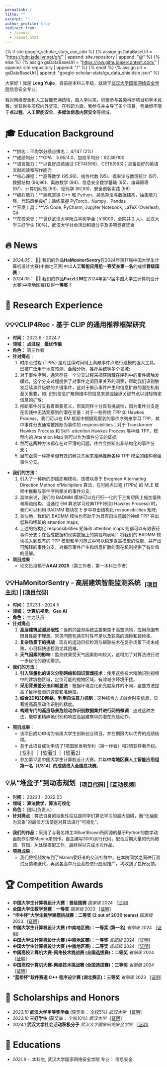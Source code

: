 ```yaml
---
permalink: /
title: ""
excerpt: ""
author_profile: true
redirect_from: 
  - /about/
  - /about.html
---
```

{% if site.google_scholar_stats_use_cdn %}
{% assign gsDataBaseUrl = "https://cdn.jsdelivr.net/gh/" | append: site.repository | append: "@" %}
{% else %}
{% assign gsDataBaseUrl = "https://raw.githubusercontent.com/" | append: site.repository | append: "/" %}
{% endif %}
{% assign url = gsDataBaseUrl | append: "google-scholar-stats/gs_data_shieldsio.json" %}

<span class='anchor' id='about-me'></span>

大家好！我是 **Long Yujie**，目前是本科三年级，就读于[武汉大学国家网络安全学院](https://cse.whu.edu.cn/)信息安全专业。

我对网络安全和人工智能充满热情，自入学以来，积极参与各类科研项目和学术竞赛，曾获得多项校内外奖项。在科研方面，我参与并主导了多个项目，包括但不限于**点过程**、**人工智能安全**、**多媒体信息内容安全**等领域。

# 🎓 Education Background

- **排名：平均学分绩点排名： 4/147 (2%)
- **成绩均分：**GPA：3.95/4.0、加权平均分：92.88/100
- **语言能力：**以良好成绩通过 CET4(596)、CET6(553)；具备良好的英语文献阅读和写作能力
- **核心课程：**高等数学 (95,96)、线性代数 (95)、概率论与数理统计 (97)、数据结构 (96,96)、离散数学 (94)、信息安全数学基础 (95)、编译原理 (97)、计算机网络 (93)、密码学 (97,93)、安全创客实践 (98)
- **编程能力：**熟练掌握 C++ 和 Python、熟悉算法与数据结构，抽象能力强，代码风格良好；熟练掌握 PyTorch、Numpy、Pandas
- **开发工具：**VS Code, PyCharm, Jupyter Notebook, LaTeX (Overleaf), Git
- **在校荣誉：**曾获武汉大学阮立平奖学金 (￥6000，全院共 2 人)、武汉大学三好学生 (10%)、武汉大学社会活动积极分子及多项竞赛奖金

# 🔥 News

- *2024.05*：  🎉🎉 我们的作品**HaMonitorSentry**在2024年第17届中国大学生计算机设计大赛(中南地区赛)中以**人工智能应用组一等奖**兼**第一名**的成绩**晋级国赛**！
- *2024.05*：  🎉🎉 我们的作品**FuzzLLM**在2024年第17届中国大学生计算机设计大赛(中南地区赛)获得**一等奖**！

# 🧪 Research Experience

## **💡💡💡CLIP4Rec - 基于 CLIP 的通用推荐框架研究**

- **时间：** 2023.9 - 2024.7
- **领域：** **点过程**，**最优传输**
- **角色：** 第三作者
- **针对痛点**：
  1. 时序点过程 (TPPs) 是对连续时间域上离散事件点进行建模的强大工具，已被广泛用于地震预测、金融分析、推荐系统等多个领域;
  2. 对于事件序列，通常存在一个分支过程来捕获隐藏在序列中的事件级触发模式，这个分支过程提供了对事件之间因果关系的洞察，帮助我们识别触发后续事件级联的关键事件，这对于揭示事件产生和信息扩散的潜在机制至关重要，如: 识别信息扩散网络中的信息来源或操纵关键节点以减轻特定信息的扩散;
  3. 推断事件分支有着重要意义，但其同样十分具有挑战性，因为事件分支是在实践中无法观察到的潜在变量：对于一些传统 TPP 如 Hawkes Process，我们可以在 EM 框架中根据观察到的事件序列来学习 TPP，其中事件分支通常被推断为事件的 responsibilities；对于 Transformer Hawkes Process 和 Self- attention Hawkes Process 等神经 TPP，模型内的 Attention Map 则可以作为事件分支的证据;
  4. 然而这两种方法都存在过平滑的问题，往往会推断出非结构化的事件分支；
  5. 目前亟需一种简单但有效的解决方案来准确推断各种 TPP 模型的结构增强事件分支。

* **我们的方法**：
  1. 引入了一种新的即插即用模块，该模块基于 Bregman Alternating Direction Method ofMultipliers 算法，在时间点过程 (TPPs) 的 MLE 框架中推断与事件序列相关的事件分支;
  2. 具体来说，我们的 BADMM 模块可以在行归一化的下三角矩阵上施加低秩和稀疏结构，当通过 EM 算法学习经典TPP(例如 Hawkes Process) 时，我们可以利用 BADMM 模块在 E 步中导出结构化 responsibilities 矩阵;
  3. 类似地，我们的 BADMM 模块也有助于为具有自注意层的神经 TPP 导出低秩和稀疏的 attention maps;
  4. 上述的结构化 responsibilities 矩阵和 attention maps 则都可以有效表征事件分支；在合成数据和现实数据上的实验均表明：将我们的 BADMM 模块插入到现有的 TPP 模型和学习范式中可以稳定提高模型的性能，并产出可解释的事件分支，对揭示事件产生和信息扩散的潜在机制提供了有价值的见解。
* **项目成果**：
  * 论文已投稿于**AAAI 2025**（第三作者，第一本科生作者）

## **💡💡HaMonitorSentry - 高层建筑智能监测系统** <sub> &nbsp;&nbsp;[[项目主页]](https://mumuyeye.github.io/HaMonitorSentry/README.html) | [[项目代码]](https://github.com/mumuyeye/HaMonitorSentry) </sub>

- **时间：** 2023.1 - 2024.5
- **领域：** **计算机视觉**，**Geo AI**
- **角色：** 主力队员
- **针对痛点**：
  1. **高层建筑监测局限性**：当前的监测系统主要聚焦于高空抛物，应用范围有限且性能不理想。常见问题包括实时性不足以及较高的漏检和错检率。
  2. **复杂场景下的挑战**：现有的运动目标检测与跟踪技术在复杂场景下尚未成熟，小目标快速检测尤其困难。
  3. **天气因素的影响**：监测效果受天气因素影响较大，这增加了对算法进行进一步优化的迫切需求。
- **我们的方法**：
  1. **引入轻量化的语义分割网络和知识蒸馏技术**：使用这些技术精确识别视频中的建筑物区域，定位可能的抛物区域，有效减少环境干扰。
  2. **采用背景差分法和帧差法**：根据环境变化和亮度条件的不同，这些方法提高了目标检测的速度和准确度。
  3. **结合2D和3D网络，利用自注意力机制**：这种结合方式融合时空信息，显著提高高层动作识别的精度。
  4. **构建专门的高层场景危险动作识别数据集并进行网络微调**：通过这种方法，能够更精确地识别和响应高层建筑中的潜在危险动作。

* **项目成果**：
  * 该项目成功申请为省级大学生创新创业项目，并在期限内以优秀的成绩结项。
  * 基于此项目成功申请了1项国家发明专利（第一作者）和2项软件著作权。&nbsp;<span style="font-size: 16px;">
    <a href="..\docs\sentryzhuanli.png">[专利]</a> &nbsp;|&nbsp;
    <a href="..\docs\sentryruanzhu1.png">[软著1]</a> &nbsp;|&nbsp;
    <a href="..\docs\sentryruanzhu2.png">[软著2]</a>
  * 参加第17届中国大学生计算机设计大赛，并**以中南地区赛人工智能应用组第一名（1/314）的成绩进入全国总决赛**。

## **💡从“堆盒子”到动态规划** <sub> &nbsp;&nbsp;[[项目代码]](https://github.com/mumuyeye/From-Stacking-Boxes-to-Dynamic-Programming) | [[互动视频]](https://www.bilibili.com/video/BV1ojKvehEuq)</sub>

- **时间：** 2022.1 - 2022.05
- **领域：** **算法教学**，**算法可视化**
- **角色：** 团队(负责人)
- **针对痛点**：算法自身的抽象性往往是同学们算法学习的最大阻碍，而“化抽象为具象”的最佳方法便是对算法进行“可视化”。

* **我们的作品**：采用了与著名博主3Blue1Brown所同源的基于Python的数学动画制作引擎Manim来制作，自主编写3000余行代码，配合后期大量的代码微调、剪辑、AI处理搭配工作，最终得以完成本次作品。
* **项目成果**：
  * 我们将视频发布到了Manim爱好者的交流社群中，在本院同学之间进行测试反馈和迭代，再到各高中乃至高校进行应用推广，均收到了良好反馈。

# 🏆 Competition Awards

- **中国大学生计算机设计大赛：晋级国赛** *国家级* 2024 &nbsp;&nbsp;[[证明]](..\docs\2024jishe.pdf)
- **全国大学生数学竞赛：一等奖** *国家级* 2023 &nbsp;&nbsp;[[证明]](..\docs\shujingguoer.png)
- **“华中杯”大学生数学建模挑战赛：二等奖 (2 out of 2030 teams)** *国家级* 2023 &nbsp;&nbsp;[[证明]](http://www.hzbmmc.com/views/award/award-item.html?id=1663113745191030785&navigate=inform)
- **中国大学生计算机设计大赛 (中南地区赛)：一等奖 (第一名)** *省部级* 2024 &nbsp;&nbsp;[[证明]](..\docs\2024jishe.pdf)
- **中国大学生计算机设计大赛 (中南地区赛)：一等奖** *省部级* 2024 &nbsp;&nbsp;[[证明]](..\docs\2024jishe.pdf)
- **中国大学生计算机设计大赛 (中南地区赛)：二等奖** *省部级* 2024 &nbsp;&nbsp;[[证明]](..\docs\2024jishe.pdf)
- **中国高校计算机大赛-网络技术挑战赛 (全国选拔赛)：二等奖** *省部级* 2024 &nbsp;&nbsp;[[证明]](..\docs\2024CCCCASTxuanbasai.pdf)
- **中国高校计算机大赛-网络技术挑战赛 (全国选拔赛)：三等奖** *省部级* 2024 &nbsp;&nbsp;[[证明]](..\docs\2024CCCCAxuanbasai.pdf)
- **“蓝桥杯”软件赛道 C++ 程序设计赛 (湖北赛区)：三等奖** *省部级* 2023 &nbsp;&nbsp;[[证明]](..\docs\lanqiaoshengsanC.png)

# 🥇 Scholarships and Honors

- *2023.10* **武汉大学甲等奖学金** (获奖率： 全校5%) *武汉大学* &nbsp;&nbsp;[[证明]](..\docs\23jiadeng.jpg)
- *2023.10* **三好学生** (获奖率： 全校10%) *武汉大学* &nbsp;&nbsp;[[证明]](..\docs\23sanhao.jpg)
- *2024.1* **武汉大学社会活动积极分子** *武汉大学国家网络安全学院* &nbsp;&nbsp;[[证明]](https://cse.whu.edu.cn/info/1100/22732.htm)

# 📖 Educations

- *2021.9 -*, 本科生, 武汉大学国家网络安全学院  专业： 信息安全.
